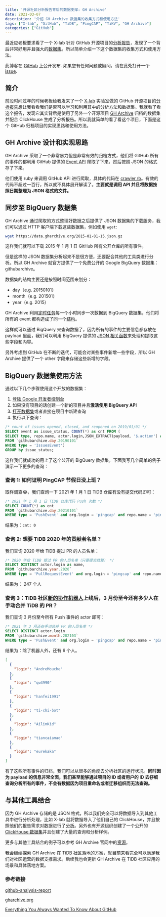 ```yaml
---
title: '开源社区分析报告背后的数据支撑: GH Archive'
date: 2021-03-07
description: '介绍 GH Archive 数据集的收集方式和使用方法'
tags: ["X-lab", "GitHub", "TiDB", "PingCAP", "TiKV", "GH Archive"]
categories: ["GitHub"]
---
```


最近应老板要求看了一个 X-lab 针对 GitHub 开源项目的[分析报告](http://www.x-lab.info/github-analysis-report/#/report)，发现了一个背后非常好用并且强大的[数据集](https://www.gharchive.org/)。所以简单介绍一下这个数据集的收集方式和使用方法。

此博客在 [GitHub](https://github.com/0xPoe/blog) 上公开发布. 如果您有任何问题或疑问，请在此处打开一个 [issue](https://github.com/0xPoe/blog/issues).

## 简介

前段时间过年的时候老板给我发来了一个 [X-lab](http://www.x-lab.info/) 实验室做的 GitHub 开源项目的[分析报告](http://www.x-lab.info/github-analysis-report/#/report)想让我看看我们是否可以学习和利用其中的分析方法和数据集。我就看了看这个报告，发现它其实背后是使用了另外一个开源项目 [GH Archive](https://github.com/igrigorik/gharchive.org) 归档的数据集并配合 ClickHouse 生成了分析报告。所以我就简单的看了看这个项目，下面是这个 GitHub 归档项目的实现思路和使用方法。

## GH Archive 设计和实现思路

GH Archive 采取了一个非常暴力但是非常有效的归档方式，他们将 GitHub 所有的事件的都利用 GitHub 提供的 [Event API]( https://api.github.com/events) 爬取了下来，然后按照 JSON 的格式存了下来。

他们使用 ruby 来调用 GitHub API 进行爬取，具体的代码在 [crawler.rb](https://github.com/igrigorik/gharchive.org/blob/master/crawler/crawler.rb)。有效的代码不超过一百行，所以就不具体展开解读了。**主要就是调用 API 并且将数据按照日期整理为 JSON 格式的文件。**

## 同步至 BigQuery 数据集

GH Archive 通过爬取的方式整理好数据之后提供了 JSON 数据集的下载服务，我们可以通过 HTTP 客户端下载这些数据集，例如使用 `wget`:

```sh
wget https://data.gharchive.org/2015-01-01-15.json.gz
```

这样我们就可以下载 2015 年 1 月 1 日 GitHub 所有公开仓库的所有事件。

但是这样的 JSON 数据集分析起来不是很方便，还要配合其他的工具类进行分析。所以 GH Archive 就官方提供了一个免费公开的 Google BigQuery 数据集：githubarchive。

数据集的结构主要还是按照时间范围来划分：
- day（e.g. 20150101）
- month（e.g. 201501）
- year（e.g. 2015）

GH Archive 利用[定时任务](https://github.com/igrigorik/gharchive.org/blob/master/crawler/tasks.cron)每一个小时同步一次数据到 BigQuery 数据集，他们将所有的 event 都构造成了同一个[结构](https://github.com/igrigorik/gharchive.org/blob/master/bigquery/schema.js)。

这样就可以通过 BigQuery 来查询数据了，因为所有的事件的主要信息都存放在 payload 里面，我们可以利用 BigQuery 提供的 [JSON 相关函数](https://cloud.google.com/bigquery/docs/reference/legacy-sql#jsonfunctions)来处理和提取这些字段和内容。

另外考虑到 GitHub 在不断的迭代，可能会对某些事件新增一些字段，所以 GH Archive 提供了一个 other 字段来存储这些新增的字段。

## BigQuery 数据集使用方法

通过以下几个步骤使用这个开放的数据集：
1. [登陆 Google 开发者控制台](https://console.developers.google.com/)
2. 如果没有项目的话创建一个新的项目并且**激活使用 BigQuery API**
3. [打开数据集](https://console.cloud.google.com/bigquery?project=githubarchive&page=project)或者直接在项目中新建查询
4. 执行以下查询：
```sql
/* count of issues opened, closed, and reopened on 2019/01/01 */
SELECT event as issue_status, COUNT(*) as cnt FROM (
SELECT type, repo.name, actor.login,JSON_EXTRACT(payload, '$.action') as event,
FROM `githubarchive.day.20190101`
WHERE type = 'IssuesEvent')
GROUP by issue_status;
```

这样我们就成功的用上了这个公开的 BigQuery 数据集，下面我写几个简单的例子演示一下更多的查询：

### 查询 1: 如何证明 PingCAP 节假日没上班？

取样调查😂，我们查询一下 2021 年 1 月 1 日 TiDB 仓库有没有提交代码即可：

```sql
/* 2021 年 1 月 1 日 TiDB 仓库代码 Push 次数 */
SELECT COUNT(*) as cnt
FROM `githubarchive.day.20210101`
WHERE type = 'PushEvent' and org.login = 'pingcap' and repo.name = 'pingcap/tidb';
```

结果为：`cnt: 0`

### 查询 2: 想要 TiDB 2020 年的贡献者名单？

我们查询 2020 年给 TiDB 提过 PR 的人员名单：

```sql
/* 2020 年给 TiDB 提过 PR 的人员名单（只要提交就算） */
SELECT DISTINCT actor.login as name,
FROM `githubarchive.year.2020`
WHERE type = 'PullRequestEvent' and org.login = 'pingcap' and repo.name = 'pingcap/tidb' and JSON_EXTRACT(payload, '$.action') = '"opened"';
```

结果为： 247 个人

### 查询 3：TiDB 社区[新的协作机器人](https://github.com/ti-chi-bot)上线后，3 月份至今还有多少人在手动合并 TiDB 的 PR？

我们查询 3 月份至今所有 Push 事件的 actor 即可：

```sql
/* 2021 年 3 月还在手动合并 PR 的人员名单 */
SELECT DISTINCT actor.login
FROM `githubarchive.month.202103`
WHERE type = 'PushEvent' and org.login = 'pingcap' and repo.name = 'pingcap/tidb';
```

结果为：除了机器人外，还有 6 个人。

```json
[
  {
    "login": "AndreMouche"
  },
  {
    "login": "qw4990"
  },
  {
    "login": "hanfei1991"
  },
  {
    "login": "ti-chi-bot"
  },
  {
    "login": "AilinKid"
  },
  {
    "login": "tiancaiamao"
  },
  {
    "login": "eurekaka"
  }
]
```

有了这些所有事件的归档，我们可以从很多的角度去分析社区的运行状况。**同时因为 payload 的信息非常全面，我们甚至能够通过项目的 ID 或者用户的 ID 去仔细查询分析所有的事件，不会有数据因为项目重命名或者迁移组织而无法查询。**

## 与其他工具结合

因为 GH Archive 存储的是 JSON 格式，所以我们完全可以将数据导入到其他工具中进行分析处理，比如 X-lab 就将数据导入了他们自己的 ClickHouse，并且按照他们的报告需求对数据进行了[分析](https://github.com/X-lab2017/github-analysis-report/tree/master/sqls)。另外也有开源组织创建了一个公开的 [ClickHouse 数据集](https://github.com/github-sql/explorer)并且创建了大量的查询和分析样例。

更多与其他工具结合的例子可以参考 GH Archive 官网中的[资源](https://www.gharchive.org/#resources)。

我会继续探索 GH Archive 在 TiDB 社区落地的方案，就目前来看完全可以满足我们对社区运营的数据支撑需求。后续我也会更新 GH Archive 在 TiDB 社区应用的场景和具体落地方案。

### 参考链接

[github-analysis-report](http://www.x-lab.info/github-analysis-report/#/report)

[gharchive.org](https://www.gharchive.org/)

[Everything You Always Wanted To Know
About GitHub](https://gh.clickhouse.tech/explorer/)

